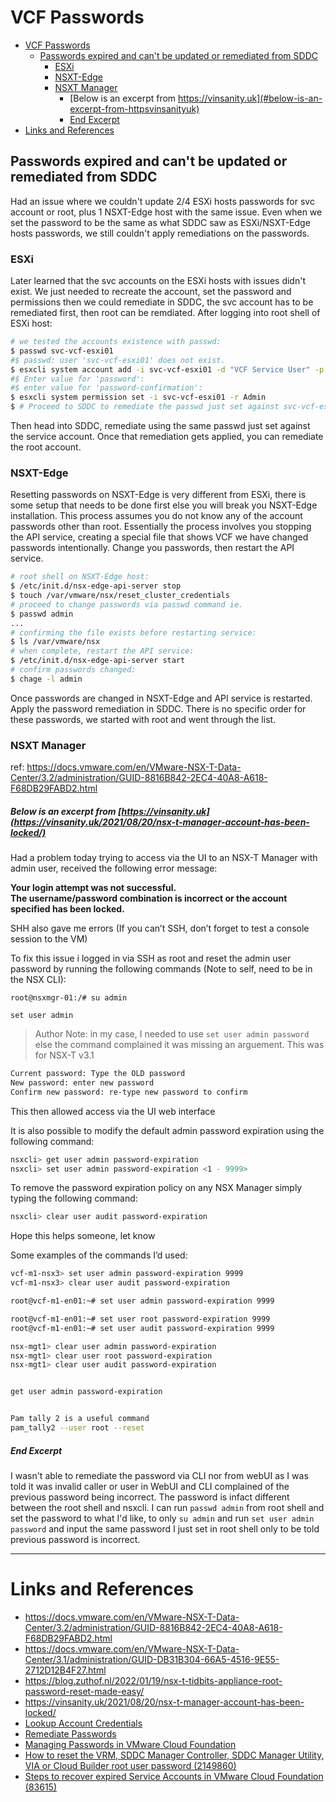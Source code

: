 # VCF Passwords

- [VCF Passwords](#vcf-passwords)
  - [Passwords expired and can't be updated or remediated from SDDC](#passwords-expired-and-cant-be-updated-or-remediated-from-sddc)
    - [ESXi](#esxi)
    - [NSXT-Edge](#nsxt-edge)
    - [NSXT Manager](#nsxt-manager)
        - [Below is an excerpt from https://vinsanity.uk](#below-is-an-excerpt-from-httpsvinsanityuk)
        - [End Excerpt](#end-excerpt)
- [Links and References](#links-and-references)


## Passwords expired and can't be updated or remediated from SDDC

Had an issue where we couldn't update 2/4 ESXi hosts passwords for svc account or root, plus 1 NSXT-Edge host with the same issue. Even when we set the password to be the same as what SDDC saw as ESXi/NSXT-Edge hosts passwords, we still couldn't apply remediations on the passwords. 

### ESXi

Later learned that the svc accounts on the ESXi hosts with issues didn't exist. We just needed to recreate the account, set the password and permissions then we could remediate in SDDC, the svc account has to be remediated first, then root can be remdiated. After logging into root shell of ESXi host: 

```bash
# we tested the accounts existence with passwd: 
$ passwd svc-vcf-esxi01
#$ passwd: user 'svc-vcf-esxi01' does not exist.
$ esxcli system account add -i svc-vcf-esxi01 -d "VCF Service User" -p -c
#$ Enter value for 'password':
#$ enter value for 'password-confirmation':
$ esxcli system permission set -i svc-vcf-esxi01 -r Admin
$ # Proceed to SDDC to remediate the passwd just set against svc-vcf-esxi01
```

Then head into SDDC, remediate using the same passwd just set against the service account. Once that remediation gets applied, you can remediate the root account. 

### NSXT-Edge

Resetting passwords on NSXT-Edge is very different from ESXi, there is some setup that needs to be done first else you will break you NSXT-Edge installation. This process assumes you do not know any of the account passwords other than root. Essentially the process involves you stopping the API service, creating a special file that shows VCF we have changed passwords intentionally. Change you passwords, then restart the API service. 

```bash
# root shell on NSXT-Edge host: 
$ /etc/init.d/nsx-edge-api-server stop
$ touch /var/vmware/nsx/reset_cluster_credentials
# proceed to change passwords via passwd command ie. 
$ passwd admin
...
# confirming the file exists before restarting service: 
$ ls /var/vmware/nsx
# when complete, restart the API service: 
$ /etc/init.d/nsx-edge-api-server start
# confirm passwords changed: 
$ chage -l admin

```

Once passwords are changed in NSXT-Edge and API service is restarted. Apply the password remediation in SDDC. There is no specific order for these passwords, we started with root and went through the list. 

### NSXT Manager

ref: https://docs.vmware.com/en/VMware-NSX-T-Data-Center/3.2/administration/GUID-8816B842-2EC4-40A8-A618-F68DB29FABD2.html

##### Below is an excerpt from [https://vinsanity.uk](https://vinsanity.uk/2021/08/20/nsx-t-manager-account-has-been-locked/)

Had a problem today trying to access via the UI to an NSX-T Manager with admin user, received the following error message:

**Your login attempt was not successful.  
The username/password combination is incorrect or the account specified has been locked.**

SHH also gave me errors (If you can’t SSH, don’t forget to test a console session to the VM)

To fix this issue i logged in via SSH as root and reset the admin user password by running the following commands (Note to self, need to be in the NSX CLI):

`root@nsxmgr-01:/# su admin`

`set user admin`

> Author Note: in my case, I needed to use `set user admin password` else the command complained it was missing an arguement. This was for NSX-T v3.1 

```bash
Current password: Type the OLD password
New password: enter new password
Confirm new password: re-type new password to confirm
```

This then allowed access via the UI web interface

It is also possible to modify the default admin password expiration using the following command:

```bash
nsxcli> get user admin password-expiration 
nsxcli> set user admin password-expiration <1 - 9999>
```

To remove the password expiration policy on any NSX Manager simply typing the following command:

```bash
nsxcli> clear user audit password-expiration
```

Hope this helps someone, let know

Some examples of the commands I’d used:
```bash
vcf-m1-nsx3> set user admin password-expiration 9999
vcf-m1-nsx3> clear user audit password-expiration

root@vcf-m1-en01:~# set user admin password-expiration 9999

root@vcf-m1-en01:~# set user root password-expiration 9999
root@vcf-m1-en01:~# set user audit password-expiration 9999

nsx-mgt1> clear user admin password-expiration
nsx-mgt1> clear user root password-expiration
nsx-mgt1> clear user audit password-expiration


get user admin password-expiration 


Pam tally 2 is a useful command
pam_tally2 --user root --reset
```

##### End Excerpt

I wasn't able to remediate the password via CLI nor from webUI as I was told it was invalid caller or user in WebUI and CLI complained of the previous password being incorrect. The password is infact different between the root shell and nsxcli. I can run `passwd admin` from root shell and set the password to what I'd like, to only `su admin` and run `set user admin password` and input the same password I just set in root shell only to be told previous password is incorrect.  




---
# Links and References
- https://docs.vmware.com/en/VMware-NSX-T-Data-Center/3.2/administration/GUID-8816B842-2EC4-40A8-A618-F68DB29FABD2.html
- https://docs.vmware.com/en/VMware-NSX-T-Data-Center/3.1/administration/GUID-DB31B304-66A5-4516-9E55-2712D12B4F27.html
- https://blog.zuthof.nl/2022/01/19/nsx-t-tidbits-appliance-root-password-reset-made-easy/
- https://vinsanity.uk/2021/08/20/nsx-t-manager-account-has-been-locked/
- [Lookup Account Credentials](https://docs.vmware.com/en/VMware-Cloud-Foundation/4.5/vcf-admin/GUID-24B42A36-1F37-4407-957D-F1A1C869411D.html)
- [Remediate Passwords](https://docs.vmware.com/en/VMware-Cloud-Foundation/4.3/com.vmware.vcf.vxrail.doc/GUID-92E16E2F-9053-4BBA-9BF9-7B5065C680CF.html)
- [Managing Passwords in VMware Cloud Foundation](https://docs.vmware.com/en/VMware-Cloud-Foundation/5.0/vcf-admin/GUID-1D25D0B6-E054-4F49-998C-6D386C800061.html)
- [How to reset the VRM, SDDC Manager Controller, SDDC Manager Utility, VIA or Cloud Builder root user password (2149860)](https://kb.vmware.com/s/article/2149860)
- [Steps to recover expired Service Accounts in VMware Cloud Foundation (83615)](https://kb.vmware.com/s/article/83615)
